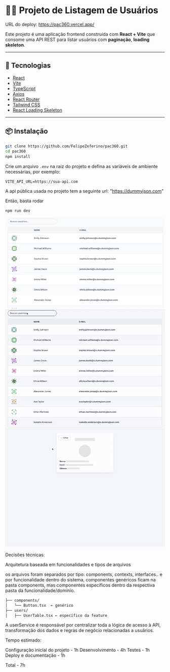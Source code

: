 # 🧑‍💻 Projeto de Listagem de Usuários

URL do deploy: https://pac360.vercel.app/

Este projeto é uma aplicação frontend construída com **React + Vite** que consome uma API REST para listar usuários com **paginação**, **loading skeleton**.

---

## 🚀 Tecnologias

- [React](https://react.dev/)
- [Vite](https://vitejs.dev/)
- [TypeScript](https://www.typescriptlang.org/)
- [Axios](https://axios-http.com/)
- [React Router](https://reactrouter.com/)
- [Tailwind CSS](https://tailwindcss.com/)
- [React Loading Skeleton](https://github.com/dvtng/react-loading-skeleton)
---

## 📦 Instalação

```bash
git clone https://github.com/FelipeZeferino/pac360.git
cd pac360
npm install
```

Crie um arquivo `.env` na raiz do projeto e defina as variáveis de ambiente necessárias, por exemplo:

```env
VITE_API_URL=https://sua-api.com
```

A api pública usada no projeto tem a seguinte url: "https://dummyjson.com"


Então, basta rodar
```bash
npm run dev
```

![Demonstração](./public/demo/Demo-users.png)
![GIF de Demonstração Busca](./public/demo/search-demo.gif)
![GIF de Demonstração Detalhes do Usuário](./public/demo/userInfo-demo.gif)


Decisões técnicas:

Arquitetura baseada em funcionalidades e tipos de arquivos

os arquivos foram separados por tipo: components, contexts, interfaces..
e por funcionalidade dentro do sistema, componentes genéricos ficam na pasta components, mas componentes específicos dentro da respectiva pasta da funcionalidade/domínio.
```
├── components/
│   └── Button.tsx  ← genérico
├── users/
│   ├── UserTable.tsx ← específico da feature
```
A userService é responsável por centralizar toda a lógica de acesso à API, transformação dos dados e regras de negócio relacionadas a usuários.

Tempo estimado:

Configuração inicial do projeto - 1h
Desenvolvimento - 4h
Testes - 1h
Deploy e documentação - 1h

Total - 7h



